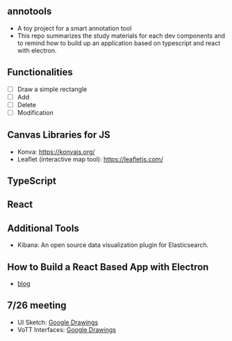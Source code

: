 ## annotools
- A toy project for a smart annotation tool
- This repo summarizes the study materials for each dev components and to remind how to build up an application based on typescript and react with electron. 

## Functionalities
- [ ] Draw a simple rectangle
- [ ] Add
- [ ] Delete 
- [ ] Modification

## Canvas Libraries for JS
- Konva: https://konvajs.org/
- Leaflet (interactive map tool): https://leafletjs.com/

## TypeScript

## React

## Additional Tools 
- Kibana: An open source data visualization plugin for Elasticsearch.

## How to Build a React Based App with Electron
- [blog](https://getstream.io/blog/takeaways-on-building-a-react-based-app-with-electron/?source=post_page---------------------------)

## 7/26 meeting 
- UI Sketch: [Google Drawings](https://docs.google.com/drawings/d/1KkCzKN6jT8NHHkOq3VZswfsIzDivobHvlzbnXu4BrcU/edit?usp=sharing)
- VoTT Interfaces: [Google Drawings](https://docs.google.com/drawings/d/1aJsNGmmIwkGiVitP9jOiXcGQAxFYkUMAsLC77S8G9DA/edit?usp=sharing)
